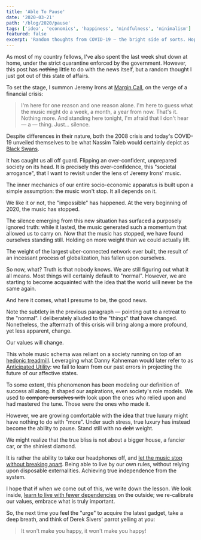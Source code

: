 ```yaml
---
title: 'Able To Pause'
date: '2020-03-21'
path: '/blog/2020/pause'
tags: ['idea', 'economics', 'happiness', 'mindfulness', 'minimalism']
featured: false
excerpt: 'Random thoughts from COVID-19 — the bright side of sorts. Hopefully, as a society, we come out of this situation and realize that the true bliss is not about having more, but actually less.'
---
```


As most of my country fellows, I've also spent the last week shut down at home, under the strict quarantine enforced by the government. However, this post has ~~nothing~~ little to do with the news itself, but a random thought I just got out of this state of affairs.

To set the stage, I summon Jeremy Irons at [Margin Call](https://www.imdb.com/title/tt1615147/), on the verge of a financial crisis:

> I'm here for one reason and one reason alone. I'm here to guess what the music might do a week, a month, a year from now. That's it. Nothing more. And standing here tonight, I'm afraid that I don't hear — a — thing. Just... silence.

Despite differences in their nature, both the 2008 crisis and today's COVID-19 unveiled themselves to be what Nassim Taleb would certainly depict as [Black Swans](/blog/2020/the-black-swan).

It has caught us all off guard. Flipping an over-confident, unprepared society on its head. It is precisely this over-confidence, this "societal arrogance", that I want to revisit under the lens of Jeremy Irons' music.

The inner mechanics of our entire socio-economic apparatus is built upon a simple assumption: the music won't stop. It all depends on it.

We like it or not, the "impossible" has happened. At the very beginning of 2020, the music has stopped.

The silence emerging from this new situation has surfaced a purposely ignored truth: while it lasted, the music generated such a momentum that allowed us to carry on. Now that the music has stopped, we have found ourselves standing still. Holding on more weight than we could actually lift.

The weight of the largest uber-connected network ever built, the result of an incessant process of globalization, has fallen upon ourselves.

So now, what? Truth is that nobody knows. We are still figuring out what it all means. Most things will certainly default to "normal". However, we are starting to become acquainted with the idea that the world will never be the same again.

And here it comes, what I presume to be, the good news.

Note the subtlety in the previous paragraph — pointing out to a retreat to the "normal". I deliberately alluded to the "things" that have changed. Nonetheless, the aftermath of this crisis will bring along a more profound, yet less apparent, change.

Our values will change.

This whole music schema was reliant on a society running on top of an [hedonic treadmill](https://en.wikipedia.org/wiki/Hedonic_treadmill). Leveraging what Danny Kahneman would later refer to as [Anticipated Utility](/blog/2018/thinking-fast-and-slow): we fail to learn from our past errors in projecting the future of our affective states.

To some extent, this phenomenon has been modeling our definition of success all along. It shaped our aspirations, even society's role models. We used to ~~compare ourselves with~~ look upon the ones who relied upon and had mastered the tune. Those were the ones who made it.

However, we are growing comfortable with the idea that true luxury might have nothing to do with "more". Under such stress, true luxury has instead become the ability to pause. Stand still with no ~~debt~~ weight.

We might realize that the true bliss is not about a bigger house, a fancier car, or the shiniest diamond.

It is rather the ability to take our headphones off, and [let the music stop without breaking apart](/blog/2020/stillness-is-the-key). Being able to live by our own rules, without relying upon disposable externalities. Achieving true independence from the system.

I hope that ~~if~~ when we come out of this, we write down the lesson. We look inside, [learn to live with fewer dependencies](/blog/2016/the-laws-of-simplicity) on the outside; we re-calibrate our values, embrace what is truly important.

So, the next time you feel the "urge" to acquire the latest gadget, take a deep breath, and think of Derek Sivers' parrot yelling at you:

> It won't make you happy, it won't make you happy!
